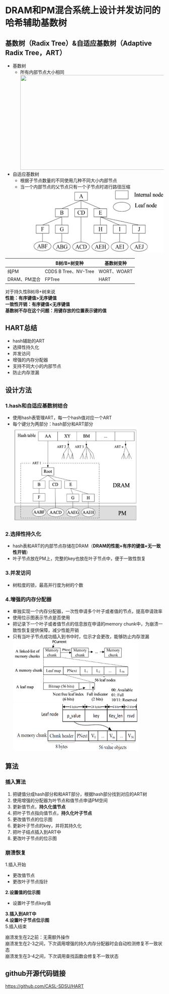 <!DOCTYPE html> <html lang="zh"> <head> <meta charset="utf-8"/> <link rel="shortcut icon" href="https://www.mdeditor.com/images/logos/favicon.ico" type="image/x-icon"/> </head> <body><h1 id="h1-dram-pm-"><a name="DRAM和PM混合系统上设计并发访问的哈希辅助基数树" class="reference-link"></a><span class="header-link octicon octicon-link"></span>DRAM和PM混合系统上设计并发访问的哈希辅助基数树</h1><h2 id="h2--radix-tree-amp-adaptive-radix-tree-art-"><a name="基数树（Radix Tree）&amp;自适应基数树（Adaptive Radix Tree，ART）" class="reference-link"></a><span class="header-link octicon octicon-link"></span>基数树（Radix Tree）&amp;自适应基数树（Adaptive Radix Tree，ART）</h2><ul> <li>基数树<ul> <li>所有内部节点大小相同<br><img src="155683132_1_201903050645084.jfif" height="300" width="500"></li></ul> </li><li>自适应基数树<ul> <li>根据子节点数量的不同使用几种不同大小内部节点</li><li>当一个内部节点的父节点只有一个子节点时进行路径压缩<br><img src="图片2.png" height="200" width="500"></li></ul> </li></ul> <table> <thead> <tr> <th></th> <th>B树/B+树变种</th> <th>基数树变种</th> </tr> </thead> <tbody> <tr> <td>纯PM</td> <td>CDDS B Tree、NV-Tree</td> <td>WORT、WOART</td> </tr> <tr> <td>DRAM、PM混合</td> <td>FPTree</td> <td>HART</td> </tr> </tbody> </table> <p>对于持久性B树/B+树来说<br><strong>性能：有序键值&gt;无序键值</strong><br><strong>一致性开销：有序键值&lt;无序键值</strong><br><strong>基数树不存在这个问题：用键存放的位置表示键的值</strong></p> <h2 id="h2-hart-"><a name="HART总结" class="reference-link"></a><span class="header-link octicon octicon-link"></span>HART总结</h2><ul> <li>hash辅助的ART</li><li>选择性持久化</li><li>并发访问</li><li>增强的内存分配器</li><li>支持不同大小的内部节点</li><li>防止内存泄漏</li></ul> <h2 id="h2-u8BBEu8BA1u65B9u6CD5"><a name="设计方法" class="reference-link"></a><span class="header-link octicon octicon-link"></span>设计方法</h2><h3 id="h3-1-hash-"><a name="1.hash和自适应基数树结合" class="reference-link"></a><span class="header-link octicon octicon-link"></span>1.hash和自适应基数树结合</h3><ul> <li>使用hash表管理ART，每一个hash值对应一个ART</li><li>每个键分为两部分：hash部分和ART部分<br><img src="图片1.png" height="300" width="400"></li></ul> <h3 id="h3-2-"><a name="2.选择性持久化" class="reference-link"></a><span class="header-link octicon octicon-link"></span>2.选择性持久化</h3><ul> <li>hash表和ART的内部节点存储在DRAM（<strong>DRAM的性能+有序的键值+无一致性开销</strong>）</li><li>叶子节点放在PM上，完整的key也放在叶子节点中，便于一致性恢复</li></ul> <h3 id="h3-3-"><a name="3.并发访问" class="reference-link"></a><span class="header-link octicon octicon-link"></span>3.并发访问</h3><ul> <li>树粒度的锁，最高并行度为树的个数</li></ul> <h3 id="h3-4-"><a name="4.增强的内存分配器" class="reference-link"></a><span class="header-link octicon octicon-link"></span>4.增强的内存分配器</h3><ul> <li>单独实现一个内存分配器，一次性申请多个叶子或者值的节点，提高申请效率</li><li>使用位示图表示节点是否使用</li><li>把记录下一个叶子或者值节点的信息放在申请的memory chunk中，为崩溃一致性恢复提供保障，减少性能开销</li><li>只有当叶子节点成功插入到书中时，位示才会更改，能够防止内存泄漏<br><img src="图片4.png" height="200" width="400"><br><img src="图片5.png" height="150" width="400"></li></ul> <h2 id="h2-u7B97u6CD5"><a name="算法" class="reference-link"></a><span class="header-link octicon octicon-link"></span>算法</h2><h3 id="h3-u63D2u5165u7B97u6CD5"><a name="插入算法" class="reference-link"></a><span class="header-link octicon octicon-link"></span>插入算法</h3><ol> <li>把键值分成hash部分和和ART部分，根据hash部分找到对应的ART树</li><li>使用增强的分配器为叶节点和值节点申请PM空间</li><li>更新值节点，<strong>持久化值节点</strong></li><li>把叶子节点指向值节点，<strong>持久化叶子节点</strong></li><li>更改值节点的位示图</li><li>更新叶子节点的key，并将其持久化</li><li>把叶子结点插入到ART中</li><li>更改叶子节点的位示图</li></ol> <h3 id="h3-u5D29u6E83u6062u590D"><a name="崩溃恢复" class="reference-link"></a><span class="header-link octicon octicon-link"></span>崩溃恢复</h3><p>1.插入开始</p> <ul> <li>更改值节点</li><li>更改叶子节点指针</li></ul> <p><strong>2.设置值的位示图</strong></p> <ul> <li>设置叶子节点key值</li></ul> <p><strong>3.插入到ART中</strong><br><strong>4.设置叶子节点位示图</strong><br>5.插入结束 </p><p>崩溃发生在2之前：无需额外操作<br>崩溃发生在2-3之间，下次调用增强的持久内存分配器时会自动检测修复不一致状态<br>崩溃发生在3-4之间，下次调用查找函数会修复不一致状态 </p><h2 id="h2-github-"><a name="github开源代码链接" class="reference-link"></a><span class="header-link octicon octicon-link"></span>github开源代码链接</h2><p><a href="https://github.com/CASL-SDSU/HART">https://github.com/CASL-SDSU/HART</a></p> </body> </html>
